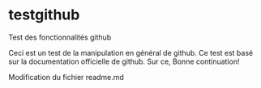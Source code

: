 # testgithub
Test des fonctionnalités github

Ceci est un test de la manipulation en général de github.
Ce test est basé sur la documentation officielle de github.
Sur ce, Bonne continuation!

Modification du fichier readme.md